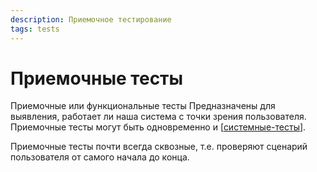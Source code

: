 ```yaml
---
description: Приемочное тестирование
tags: tests
---
```

# Приемочные тесты

Приемочные или функциональные тесты Предназначены для выявления, работает ли наша система с точки зрения пользователя. Приемочные тесты могут быть одновременно и [[системные-тесты]].

Приемочные тесты почти всегда сквозные, т.е. проверяют сценарий пользователя от самого начала до конца.

[//begin]: # "Autogenerated link references for markdown compatibility"
[системные-тесты]: системные-тесты "Системные тесты"
[//end]: # "Autogenerated link references"